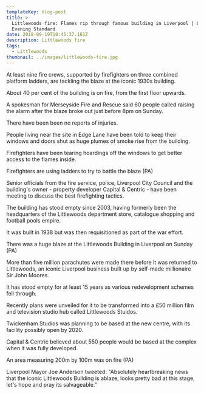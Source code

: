 ```yaml
---
templateKey: blog-post
title: >-
  Littlewoods fire: Flames rip through famous building in Liverpool | London
  Evening Standard
date: 2018-09-19T10:45:37.161Z
description: Littlewoods fire
tags:
  - Littlewoods
thumbnail: ../images/littlewoods-fire.jpg
---
```

At least nine fire crews, supported by firefighters on three combined platform ladders, are tackling the blaze at the iconic 1930s building.

About 40 per cent of the building is on fire, from the first floor upwards.

A spokesman for Merseyside Fire and Rescue said 60 people called raising the alarm after the blaze broke out just before 8pm on Sunday.

There have been been no reports of injuries.

People living near the site in Edge Lane have been told to keep their windows and doors shut as huge plumes of smoke rise from the building.

Firefighters have been tearing hoardings off the windows to get better access to the flames inside.

Firefighters are using ladders to try to battle the blaze (PA) 

Senior officials from the fire service, police, Liverpool City Council and the building's owner - property developer Capital & Centric - have been meeting to discuss the best firefighting tactics.

The building has stood empty since 2003, having formerly been the headquarters of the Littlewoods department store, catalogue shopping and football pools empire.

It was built in 1938 but was then requisitioned as part of the war effort.

There was a huge blaze at the Littlewoods Building in Liverpool on Sunday (PA) 

More than five million parachutes were made there before it was returned to Littlewoods, an iconic Liverpool business built up by self-made millionaire Sir John Moores.

It has stood empty for at least 15 years as various redevelopment schemes fell through.

Recently plans were unveiled for it to be transformed into a £50 million film and television studio hub called Littlewoods Stuidos.

Twickenham Studios was planning to be based at the new centre, with its facility possibly open by 2020.

Capital & Centric believed about 550 people would be based at the complex when it was fully developed.

An area measuring 200m by 100m was on fire (PA) 

Liverpool Mayor Joe Anderson tweeted: "Absolutely heartbreaking news that the iconic Littlewoods Building is ablaze, looks pretty bad at this stage, let's hope and pray its salvageable."
